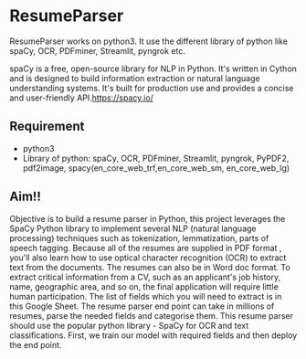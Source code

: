 # ResumeParser

ResumeParser works on python3. It use the different library of python like spaCy, OCR, PDFminer, Streamlit, pyngrok etc.

spaCy is a free, open-source library for NLP in Python. It's written in Cython and is designed to build information extraction or natural language understanding systems. It's built for production use and provides a concise and user-friendly API.https://spacy.io/

## Requirement 
* python3
* Library of python: spaCy, OCR, PDFminer, Streamlit, pyngrok, PyPDF2, pdf2image, spacy(en_core_web_trf,en_core_web_sm, en_core_web_lg)


## Aim!!
Objective is to build a resume parser in Python, this project leverages the SpaCy Python library to implement several NLP (natural language processing) techniques such as tokenization, lemmatization, parts of speech tagging. Because all of the resumes are supplied in PDF format , you'll also learn how to use optical character recognition (OCR) to extract text from the documents. The resumes can also be in Word doc format. To extract critical information from a CV, such as an applicant's job history, name, geographic area, and so on, the final application will require little human participation. The list of fields which you will need to extract is in this Google Sheet. The resume parser end point can take in millions of resumes, parse the needed fields and categorise them. This resume parser should use the popular python library - SpaCy for OCR and text classifications. First, we train our model with required fields and then deploy the end point.
